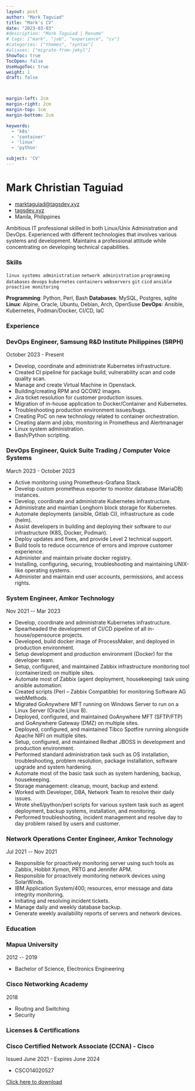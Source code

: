 ```yaml
---
layout: post
author: "Mark Taguiad"
title: "Mark's CV"
date: "2023-03-03"
#description: "Mark Taguiad | Resume"
# tags: ["mark", "job", "experience", "cv"]
#categories: ["themes", "syntax"]
#aliases: ["migrate-from-jekyl"]
ShowToc: true
TocOpen: false
UseHugoToc: true
weight: 1
draft: false



margin-left: 2cm
margin-right: 2cm
margin-top: 1cm
margin-bottom: 2cm

keywords:
  - 'k8s'
  - 'container'
  - 'linux'
  - 'python'

subject: 'CV'
---
```

# Mark Christian Taguiad

- <marktaguiad@tagsdev.xyz>
- [tagsdev.xyz](https://tagsdev.xyz/)
- Manila, Philippines

Ambitious IT professional skilled in both Linux/Unix Administration and DevOps. Experienced with different
technologies that involves various systems and development. Maintains a professional attitude while
concentrating on developing technical capabilities.

### Skills

```linux systems administration```
```network administration```
```programming```
```databases```
```devops```
```kubernetes```
```containers```
```webservers```
```git```
```cicd```
```ansible```
```proactive monitoring```

**Programming**: Python, Perl, Bash
**Databases**: MySQL, Postgres, sqlite
**Linux**: Alpine, Oracle, Ubuntu, Debian, Arch, OpenSuse
**DevOps**: Ansible, Kubernetes, Podman/Docker, CI/CD, IaC

### Experience

### <span>DevOps Engineer, Samsung R&D Institute Philippines (SRPH)</span> 

<span><span>October 2023 - Present </span>

  - Develop, coordinate and administrate Kubernetes infrastructure.
  - Created CI pipeline for package build, vulnerability scan and code quality scan.
  - Manage and create Virtual Machine in Openstack.
  - Building/creating RPM and QCOW2 images. 
  - Jira ticket resolution for customer production issues. 
  - Migration of in-house application to Docker/Container and Kubernetes.
  - Troubleshooting production environment issues/bugs.
  - Creating PoC on new technology related to container orchestration.
  - Creating alarm and jobs; monitoring in Prometheus and Alertmanager
  - Linux system administration.
  - Bash/Python scripting. 


### <span>DevOps Engineer, Quick Suite Trading / Computer Voice Systems</span> 

<span>March 2023 - October 2023 </span>

  - Active monitoring using Prometheus-Grafana Stack.
  - Develop custom prometheus exporter to monitor database (MariaDB) instances.
  - Develop, coordinate and administrate Kubernetes infrastructure.
  - Administrate and maintian Longhorn block storage for Kubernetes.
  - Automate deployments (ansible, Gitlab CI), infrastructure as code (helm).
  - Assist developers in building and deploying their software to our infrastructure (K8S, Docker, Podman).
  - Deploy updates and fixes, and provide Level 2 technical support.
  - Build tools to reduce occurrence of errors and improve customer experience.
  - Administer and maintain private docker registry.
  - Installing, configuring, securing, troubleshooting and maintaining UNIX-like operating systems.
  - Administer and maintain end user accounts, permissions, and access rights.

### <span>System Engineer, Amkor Technology</span> 

<span>Nov 2021 -- Mar 2023</span>

  - Develop, coordinate and administrate Kubernetes infrastructure.
  - Spearheaded the development of CI/CD pipeline of all in-house/opensource projects.
  - Developed, build docker image of ProcessMaker, and deployed in production environment.
  - Setup development and production environment (Docker) for the developer team.
  - Setup, configured, and maintained Zabbix infrastructure monitoring tool (containerized) on multiple sites.
  - Automate most of Zabbix (agent deployment, housekeeping) task using ansible automation.
  - Created scripts (Perl – Zabbix Compatible) for monitoring Software AG webMethods.
  - Migrated GoAnywhere MFT running on Windows Server to run on a Linux Server (Oracle Linux 8).
  - Deployed, configured, and maintained GoAnywhere MFT (SFTP/FTP) and GoAnywhere Gateway (DMZ)
  on multiple sites.
  - Deployed, configured, and maintained Tibco Spotfire running alongside Apache NIFI on multiple sites.
  - Setup, configured, and maintained Redhat JBOSS in development and production environment.
  - Performed standard administration task such as OS installation, troubleshooting, problem resolution,
  package installation, software upgrade and system hardening.
  - Automate most of the basic task such as system hardening, backup, housekeeping.
  - Storage management: cleanup, mount, backup and extend.
  - Worked with Developer, DBA, Network Team to resolve their daily issues.
  - Wrote shell/python/perl scripts for various system task such as agent deployment, backup systems,
  installation, and monitoring.
  - Performed troubleshooting, incident management and resolve day to day problem raised by users and
  customer.

### <span>Network Operations Center Engineer, Amkor Technology</span> 

<span>Jul 2021 -- Nov 2021</span>

  - Responsible for proactively monitoring server using such tools as Zabbix, Hobbit Xymon, PRTG and
  Jennifer APM.
  - Responsible for proactively monitoring network devices using SolarWinds.
  - IBM Application System/400; resources, error message and data integrity monitoring.
  - Initiating and resolving incident tickets.
  - Manage daily and weekly database backup.
  - Generate weekly availability reports of servers and network devices.


### Education

### <span>Mapua University</span> 

<span>2012 -- 2019</span>
  
  - Bachelor of Science, Electronics Engineering

### <span>Cisco Networking Academy</span> 
<span>2018</span>

  - Routing and Switching
  - Security

### Licenses & Certifications

### <span>Cisco Certified Network Associate (CCNA) - Cisco</span> 

<span>Issued June 2021 - Expires June 2024</span>

  - CSCO14020527


<a href="/documents/mark-christian-taguiad-resume.pdf" download>Click here to download</a>